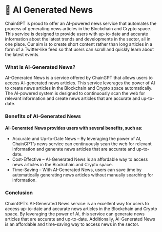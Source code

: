 # 📰 AI Generated News

ChainGPT is proud to offer an AI-powered news service that automates the process of generating news articles in the Blockchain and Crypto space. This service is designed to provide users with up-to-date and accurate information about the latest trends and developments in the sector, all in one place. Our aim is to create short content rather than long articles in a form of a Twitter-like feed so that users can scroll and quickly learn about the latest events.&#x20;

### What is AI-Generated News?

AI-Generated News is a service offered by ChainGPT that allows users to access AI-generated news articles. This service leverages the power of AI to create news articles in the Blockchain and Crypto space automatically. The AI-powered system is designed to continuously scan the web for relevant information and create news articles that are accurate and up-to-date.

### Benefits of AI-Generated News

#### AI-Generated News provides users with several benefits, such as:

* Accurate and Up-to-Date News – By leveraging the power of AI, ChainGPT’s news service can continuously scan the web for relevant information and generate news articles that are accurate and up-to-date.
* Cost-Effective – AI-Generated News is an affordable way to access news articles in the Blockchain and Crypto space.
* Time-Saving – With AI-Generated News, users can save time by automatically generating news articles without manually searching for information.

### Conclusion

ChainGPT’s AI-Generated News service is an excellent way for users to access up-to-date and accurate news articles in the Blockchain and Crypto space. By leveraging the power of AI, this service can generate news articles that are accurate and up-to-date. Additionally, AI-Generated News is an affordable and time-saving way to access news in the sector.
